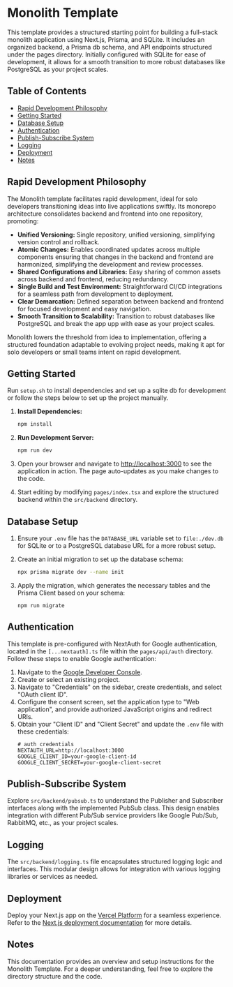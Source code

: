 # Monolith Template

This template provides a structured starting point for building a full-stack monolith application using Next.js, Prisma, and SQLite. It includes an organized backend, a Prisma db schema, and API endpoints structured under the pages directory. Initially configured with SQLite for ease of development, it allows for a smooth transition to more robust databases like PostgreSQL as your project scales.

## Table of Contents

- [Rapid Development Philosophy](#rapid-development-philosophy)
- [Getting Started](#getting-started)
- [Database Setup](#database-setup)
- [Authentication](#authentication)
- [Publish-Subscribe System](#publish-subscribe-system)
- [Logging](#logging)
- [Deployment](#deployment)
- [Notes](#notes)

## Rapid Development Philosophy

The Monolith template facilitates rapid development, ideal for solo developers transitioning ideas into live applications swiftly. Its monorepo architecture consolidates backend and frontend into one repository, promoting:

- **Unified Versioning:** Single repository, unified versioning, simplifying version control and rollback.
- **Atomic Changes:** Enables coordinated updates across multiple components ensuring that changes in the backend and frontend are harmonized, simplifying the development and review processes.
- **Shared Configurations and Libraries:** Easy sharing of common assets across backend and frontend, reducing redundancy.
- **Single Build and Test Environment:** Straightforward CI/CD integrations for a seamless path from development to deployment.
- **Clear Demarcation:** Defined separation between backend and frontend for focused development and easy navigation.
- **Smooth Transition to Scalability:** Transition to robust databases like PostgreSQL and break the app upp with ease as your project scales.

Monolith lowers the threshold from idea to implementation, offering a structured foundation adaptable to evolving project needs, making it apt for solo developers or small teams intent on rapid development.

## Getting Started

Run `setup.sh` to install dependencies and set up a sqlite db for development or follow the steps below to set up the project manually.

1. **Install Dependencies:**
    ```bash
    npm install
    ```

2. **Run Development Server:**
    ```bash
    npm run dev
    ```

3. Open your browser and navigate to [http://localhost:3000](http://localhost:3000) to see the application in action. The page auto-updates as you make changes to the code.

4. Start editing by modifying `pages/index.tsx` and explore the structured backend within the `src/backend` directory.

## Database Setup

1. Ensure your `.env` file has the `DATABASE_URL` variable set to `file:./dev.db` for SQLite or to a PostgreSQL database URL for a more robust setup.

2. Create an initial migration to set up the database schema:
    ```bash
    npx prisma migrate dev --name init
    ```

3. Apply the migration, which generates the necessary tables and the Prisma Client based on your schema:
   ```
   npm run migrate 
   ```

## Authentication

This template is pre-configured with NextAuth for Google authentication, located in the `[...nextauth].ts` file within the `pages/api/auth` directory. Follow these steps to enable Google authentication:

1. Navigate to the [Google Developer Console](https://console.developers.google.com/).
2. Create or select an existing project.
3. Navigate to "Credentials" on the sidebar, create credentials, and select "OAuth client ID".
4. Configure the consent screen, set the application type to "Web application", and provide authorized JavaScript origins and redirect URIs.
5. Obtain your "Client ID" and "Client Secret" and update the `.env` file with these credentials:
    ```env
    # auth credentials
    NEXTAUTH_URL=http://localhost:3000
    GOOGLE_CLIENT_ID=your-google-client-id
    GOOGLE_CLIENT_SECRET=your-google-client-secret
    ```

## Publish-Subscribe System

Explore `src/backend/pubsub.ts` to understand the Publisher and Subscriber interfaces along with the implemented PubSub class. This design enables integration with different Pub/Sub service providers like Google Pub/Sub, RabbitMQ, etc., as your project scales.

## Logging

The `src/backend/logging.ts` file encapsulates structured logging logic and interfaces. This modular design allows for integration with various logging libraries or services as needed.

## Deployment

Deploy your Next.js app on the [Vercel Platform](https://vercel.com/new?utm_medium=default-template&filter=next.js&utm_source=create-next-app&utm_campaign=create-next-app-readme) for a seamless experience. Refer to the [Next.js deployment documentation](https://nextjs.org/docs/deployment) for more details.

## Notes
This documentation provides an overview and setup instructions for the Monolith Template. For a deeper understanding, feel free to explore the directory structure and the code.
